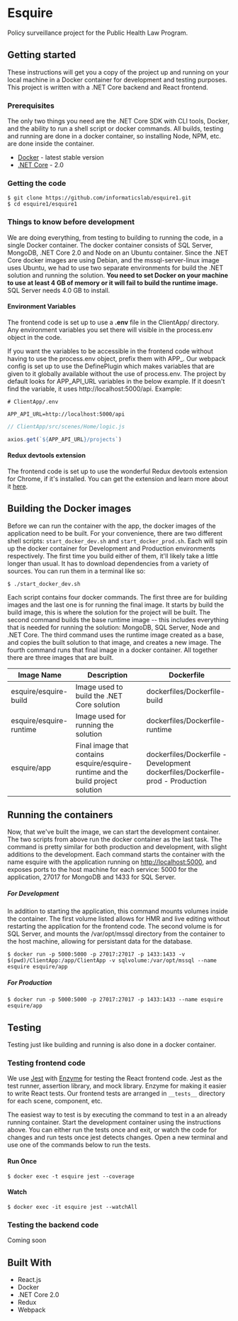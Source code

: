 # Esquire
Policy surveillance project for the Public Health Law Program.

## Getting started
These instructions will get you a copy of the project up and running on your local machine in a Docker container for 
development and testing purposes. This project is written with a .NET Core backend and React frontend. 

### Prerequisites
The only two things you need are the .NET Core SDK with CLI tools, Docker, and the ability to run a shell script or docker
commands. All builds, testing and running are done in a docker container, so installing Node, NPM, etc. are done inside the container.
 
* [Docker](https://docs.docker.com/engine/installation/ "Installing Docker") - latest stable version
* [.NET Core](https://www.microsoft.com/net/download/core#/sdk) - 2.0

### Getting the code
```
$ git clone https://github.com/informaticslab/esquire1.git
$ cd esquire1/esquire1
```

### Things to know before development
We are doing everything, from testing to building to running the code, in a single Docker container. The docker container consists
of SQL Server, MongoDB, .NET Core 2.0 and Node on an Ubuntu container. Since the .NET Core docker images are using Debian, 
and the mssql-server-linux image uses Ubuntu, we had to use two separate environments for build the .NET solution and running
the solution. **You need to set Docker on your machine to use at least 4 GB of memory or it will fail to build the runtime image.**
SQL Server needs 4.0 GB to install. 

#### Environment Variables
The frontend code is set up to use a **.env** file in the ClientApp/ directory. Any environment variables you set there will 
visible in the process.env object in the code. 

If you want the variables to be accessible in the frontend code without having to use the process.env object, prefix 
them with APP_. Our webpack config is set up to use the DefinePlugin which makes variables that are given to it globally 
available without the use of process.env. The project by default looks for APP_API_URL variables in the below example. If
it doesn't find the variable, it uses http://localhost:5000/api. Example: 

```
# ClientApp/.env

APP_API_URL=http://localhost:5000/api
```

```js
// ClientApp/src/scenes/Home/logic.js

axios.get(`${APP_API_URL}/projects`)
```

#### Redux devtools extension
The frontend code is set up to use the wonderful Redux devtools extension for Chrome, if it's installed. You can get the 
extension and learn more about it [here](https://chrome.google.com/webstore/detail/redux-devtools/lmhkpmbekcpmknklioeibfkpmmfibljd?hl=en). 

## Building the Docker images
Before we can run the container with the app, the docker images of the application need to be built. For your convenience,
there are two different shell scripts: <code>start_docker_dev.sh</code> and <code>start_docker_prod.sh</code>. Each will spin up the docker container
for Development and Production environments respectively. The first time you build either of them, it'll likely take a little 
longer than usual. It has to download dependencies from a variety of sources. You can run them in a terminal like so:
```
$ ./start_docker_dev.sh
```

Each script contains four docker commands. The first three are for building images and the last one is for running the 
final image. It starts by build the build image, this is where the solution for the project will be built. The second command
builds the base runtime image -- this includes everything that is needed for running the solution: MongoDB, SQL Server, Node and 
.NET Core. The third command uses the runtime image created as a base, and copies the built solution to that image, and creates 
a new image. The fourth command runs that final image in a docker container. All together there are three images that are built.

| Image Name | Description | Dockerfile |
| ---------- | ----------- | --------------- |
| esquire/esquire-build | Image used to build the .NET Core solution | dockerfiles/Dockerfile-build
| esquire/esquire-runtime | Image used for running the solution | dockerfiles/Dockerfile-runtime
| esquire/app | Final image that contains esquire/esquire-runtime and the build project solution | dockerfiles/Dockerfile - Development <br> dockerfiles/Dockerfile-prod - Production

## Running the containers
Now, that we've built the image, we can start the development container. The two scripts from above run the docker container 
as the last task. The command is pretty similar for both production and development, with slight additions to the development. 
Each command starts the container with the name esquire with the application running on <http://localhost:5000>, and exposes 
ports to the host machine for each service: 5000 for the application, 27017 for MongoDB and 1433 for SQL Server. 

##### For Development
In addition to starting the application, this command mounts volumes inside the container. The first volume listed allows 
for HMR and live editing without restarting the application for the frontend code. The second volume is for SQL Server, and
mounts the /var/opt/mssql directory from the container to the host machine, allowing for persistant data for the database. 

```
$ docker run -p 5000:5000 -p 27017:27017 -p 1433:1433 -v $(pwd)/ClientApp:/app/ClientApp -v sqlvolume:/var/opt/mssql --name esquire esquire/app
```

##### For Production
```
$ docker run -p 5000:5000 -p 27017:27017 -p 1433:1433 --name esquire esquire/app
```

## Testing
Testing just like building and running is also done in a docker container. 

### Testing frontend code
We use [Jest]( https://facebook.github.io/jest/) with [Enzyme](http://airbnb.io/enzyme/) for testing the React frontend code. 
Jest as the test runner, assertion library, and mock library. Enzyme for making it easier to write React tests. Our frontend
tests are arranged in <code>\_\_tests\_\_</code> directory for each scene, component, etc.

The easiest way to test is by executing the command to test in a an already running container.
Start the development container using the instructions above. You can either run the tests once and exit, or watch the 
code for changes and run tests once jest detects changes. Open a new terminal and use one of the commands below to run 
the tests.

#### Run Once
```
$ docker exec -t esquire jest --coverage
```

#### Watch 
```
$ docker exec -it esquire jest --watchAll
```

### Testing the backend code
Coming soon

## Built With
* React.js
* Docker
* .NET Core 2.0
* Redux
* Webpack
